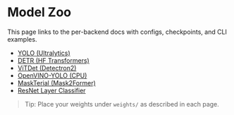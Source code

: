 # Model Zoo

This page links to the per-backend docs with configs, checkpoints, and CLI examples.

- [YOLO (Ultralytics)](models/yolo.md)
- [DETR (HF Transformers)](models/detr.md)
- [ViTDet (Detectron2)](models/vitdet.md)
- [OpenVINO-YOLO (CPU)](models/openvino_yolo.md)
- [MaskTerial (Mask2Former)](models/maskterial.md)
- [ResNet Layer Classifier](models/classifier.md)

> Tip: Place your weights under `weights/` as described in each page.
